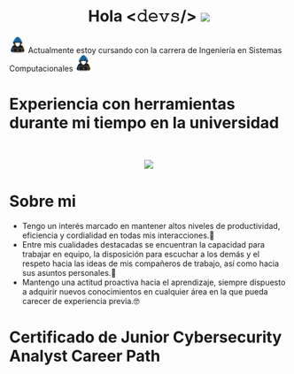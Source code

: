 <!--### Hi there 👋-->
<h1 align="center"><b> Hola <𝚍𝚎𝚟𝚜/> </b><img src="https://media.giphy.com/media/hvRJCLFzcasrR4ia7z/giphy.gif" width="35"></h1>
<picture><img src = "https://github.com/0xAbdulKhalid/0xAbdulKhalid/raw/main/assets/mdImages/about_me.gif" width = 30px></picture> 
  <a align="center">Actualmente estoy cursando con la carrera de Ingeniería en Sistemas Computacionales </a>
<picture><img src = "https://github.com/0xAbdulKhalid/0xAbdulKhalid/raw/main/assets/mdImages/about_me.gif" width = 30px></picture> 
<br>
<h1>Experiencia con herramientas durante mi tiempo en la universidad</h1>
  
<br>  

<p align="center">
  <a href="https://skillicons.dev">
    <img src="https://skillicons.dev/icons?i=html,css,php,js,bootstrap,react,java,cpp,c,cs,py,arduino,github,git,mysql,postgres,azure,kotlin&perline=8" />
  </a>
</p>

<h1>Sobre mi</h1>

-   Tengo un interés marcado en mantener altos niveles de productividad, eficiencia y cordialidad en todas mis interacciones.🏢
-   Entre mis cualidades destacadas se encuentran la capacidad para trabajar en equipo, la disposición para escuchar a los demás y el respeto hacia las ideas de mis compañeros de trabajo, así como hacia sus asuntos personales.💪
-   Mantengo una actitud proactiva hacia el aprendizaje, siempre dispuesto a adquirir nuevos conocimientos en cualquier área en la que pueda carecer de experiencia previa.🤓

<h1>Certificado de Junior Cybersecurity Analyst Career Path</h1>

<div data-iframe-width="150" data-iframe-height="270" data-share-badge-id="18cb649c-ba85-485c-8243-cf9c0012952c" data-share-badge-host="https://www.credly.com"></div>

<!--
**JovanyMolina/JovanyMolina** is a ✨ _special_ ✨ repository because its `README.md` (this file) appears on your GitHub profile.

Here are some ideas to get you started:

- 🔭 I’m currently working on ...
- 🌱 I’m currently learning ...
- 👯 I’m looking to collaborate on ...
- 🤔 I’m looking for help with ...
- 💬 Ask me about ...
- 📫 How to reach me: ...
- 😄 Pronouns: ...
- ⚡ Fun fact: ...
-->

